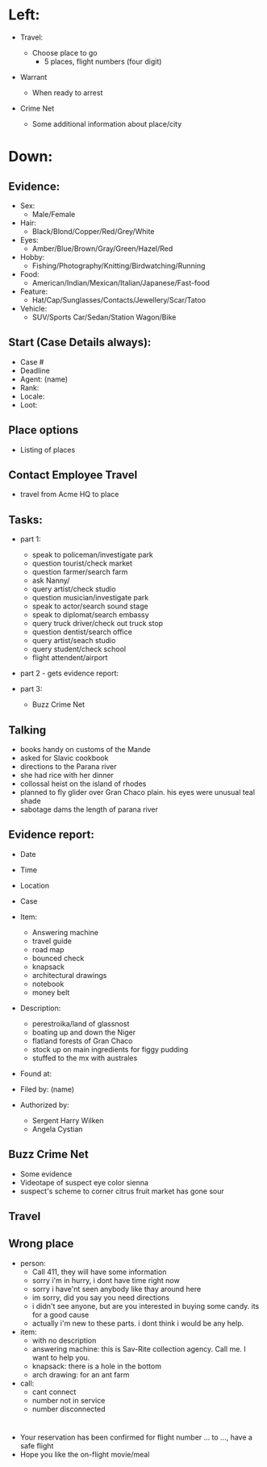 # Left:
- Travel:
  - Choose place to go
    - 5 places, flight numbers (four digit)

- Warrant
  - When ready to arrest

- Crime Net
  - Some additional information about place/city


# Down:

## Evidence:
- Sex:
  - Male/Female
- Hair:
  - Black/Blond/Copper/Red/Grey/White
- Eyes:
  - Amber/Blue/Brown/Gray/Green/Hazel/Red
- Hobby:
  - Fishing/Photography/Knitting/Birdwatching/Running
- Food:
  - American/Indian/Mexican/Italian/Japanese/Fast-food
- Feature:
  - Hat/Cap/Sunglasses/Contacts/Jewellery/Scar/Tatoo
- Vehicle:
  - SUV/Sports Car/Sedan/Station Wagon/Bike


## Start (Case Details always):
- Case #
- Deadline
- Agent: (name)
- Rank:
- Locale:
- Loot:




## Place options
- Listing of places

## Contact Employee Travel
- travel from Acme HQ to place

## Tasks:
- part 1:
  - speak to policeman/investigate park
  - question tourist/check market
  - question farmer/search farm
  - ask Nanny/
  - query artist/check studio
  - question musician/investigate park
  - speak to actor/search sound stage
  - speak to diplomat/search embassy
  - query truck driver/check out truck stop
  - question dentist/search office
  - query artist/seach studio
  - query student/check school
  - flight attendent/airport

- part 2 - gets evidence report:

- part 3:
  - Buzz Crime Net

## Talking
  - books handy on customs of the Mande
  - asked for Slavic cookbook
  - directions to the Parana river
  - she had rice with her dinner
  - collossal heist on the island of rhodes
  - planned to fly glider over Gran Chaco plain. his eyes were unusual teal shade
  - sabotage dams the length of parana river

## Evidence report:
- Date
- Time
- Location
- Case

- Item:
  - Answering machine
  - travel guide
  - road map
  - bounced check
  - knapsack
  - architectural drawings
  - notebook
  - money belt
- Description:
  - perestroika/land of glassnost
  - boating up and down the Niger
  - flatland forests of Gran Chaco
  - stock up on main ingredients for figgy pudding
  - stuffed to the mx with australes

- Found at:
- Filed by: (name)

- Authorized by:
  - Sergent Harry Wilken
  - Angela Cystian

## Buzz Crime Net
  - Some evidence
  - Videotape of suspect eye color sienna
  - suspect's scheme to corner citrus fruit market has gone sour
  

## Travel


## Wrong place
  - person:
    - Call 411, they will have some information
    - sorry i'm in hurry, i dont have time right now
    - sorry i have'nt seen anybody like thay around here
    - im sorry, did you say you need directions
    - i didn't see anyone, but are you interested in buying some candy. its for a good cause
    - actually i'm new to these parts. i dont think i would be any help.
  - item:
    - with no description
    - answering machine: this is Sav-Rite collection agency. Call me. I want to help you.
    - knapsack: there is a hole in the bottom
    - arch drawing: for an ant farm
  - call:
    - cant connect
    - number not in service
    - number disconnected

#
 - Your reservation has been confirmed for flight number ... to ..., have a safe flight
 - Hope you like the on-flight movie/meal

